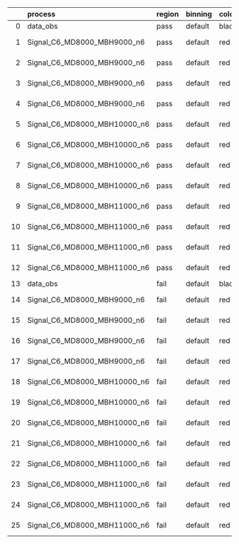 |    | process                      | region   | binning   | color   | process_type   |   scale | variation   | source_filename                                                       | source_histname    | alias                        | title     |   combine_idx |     lnN |   shapes | syst_type   | direction   | variation_alias   |
|---:|:-----------------------------|:---------|:----------|:--------|:---------------|--------:|:------------|:----------------------------------------------------------------------|:-------------------|:-----------------------------|:----------|--------------:|--------:|---------:|:------------|:------------|:------------------|
|  0 | data_obs                     | pass     | default   | black   | DATA           |       1 | nominal     | ./histograms_for_2DAlphabet_v18//BH_Data.root                         | hpass              | Data                         | Data      |           nan | nan     |      nan | nan         | nan         | nan               |
|  1 | Signal_C6_MD8000_MBH9000_n6  | pass     | default   | red     | SIGNAL         |       1 | lumi        | ./histograms_for_2DAlphabet_v18//BH_Signal_C6_MD8000_MBH9000_n6.root  | hpass              | Signal_C6_MD8000_MBH9000_n6  | BH signal |           nan |   1.016 |      nan | lnN         | nan         | nan               |
|  2 | Signal_C6_MD8000_MBH9000_n6  | pass     | default   | red     | SIGNAL         |       1 | SVM         | ./histograms_for_2DAlphabet_v18//BH_Signal_C6_MD8000_MBH9000_n6.root  | hpass_SVMsyst_up   | Signal_C6_MD8000_MBH9000_n6  | BH signal |           nan | nan     |        1 | shapes      | Up          | SVMsyst           |
|  3 | Signal_C6_MD8000_MBH9000_n6  | pass     | default   | red     | SIGNAL         |       1 | SVM         | ./histograms_for_2DAlphabet_v18//BH_Signal_C6_MD8000_MBH9000_n6.root  | hpass_SVMsyst_down | Signal_C6_MD8000_MBH9000_n6  | BH signal |           nan | nan     |        1 | shapes      | Down        | SVMsyst           |
|  4 | Signal_C6_MD8000_MBH9000_n6  | pass     | default   | red     | SIGNAL         |       1 | nominal     | ./histograms_for_2DAlphabet_v18//BH_Signal_C6_MD8000_MBH9000_n6.root  | hpass              | Signal_C6_MD8000_MBH9000_n6  | BH signal |           nan | nan     |      nan | nan         | nan         | nan               |
|  5 | Signal_C6_MD8000_MBH10000_n6 | pass     | default   | red     | SIGNAL         |       1 | lumi        | ./histograms_for_2DAlphabet_v18//BH_Signal_C6_MD8000_MBH10000_n6.root | hpass              | Signal_C6_MD8000_MBH10000_n6 | BH signal |           nan |   1.016 |      nan | lnN         | nan         | nan               |
|  6 | Signal_C6_MD8000_MBH10000_n6 | pass     | default   | red     | SIGNAL         |       1 | SVM         | ./histograms_for_2DAlphabet_v18//BH_Signal_C6_MD8000_MBH10000_n6.root | hpass_SVMsyst_up   | Signal_C6_MD8000_MBH10000_n6 | BH signal |           nan | nan     |        1 | shapes      | Up          | SVMsyst           |
|  7 | Signal_C6_MD8000_MBH10000_n6 | pass     | default   | red     | SIGNAL         |       1 | SVM         | ./histograms_for_2DAlphabet_v18//BH_Signal_C6_MD8000_MBH10000_n6.root | hpass_SVMsyst_down | Signal_C6_MD8000_MBH10000_n6 | BH signal |           nan | nan     |        1 | shapes      | Down        | SVMsyst           |
|  8 | Signal_C6_MD8000_MBH10000_n6 | pass     | default   | red     | SIGNAL         |       1 | nominal     | ./histograms_for_2DAlphabet_v18//BH_Signal_C6_MD8000_MBH10000_n6.root | hpass              | Signal_C6_MD8000_MBH10000_n6 | BH signal |           nan | nan     |      nan | nan         | nan         | nan               |
|  9 | Signal_C6_MD8000_MBH11000_n6 | pass     | default   | red     | SIGNAL         |       1 | lumi        | ./histograms_for_2DAlphabet_v18//BH_Signal_C6_MD8000_MBH11000_n6.root | hpass              | Signal_C6_MD8000_MBH11000_n6 | BH signal |           nan |   1.016 |      nan | lnN         | nan         | nan               |
| 10 | Signal_C6_MD8000_MBH11000_n6 | pass     | default   | red     | SIGNAL         |       1 | SVM         | ./histograms_for_2DAlphabet_v18//BH_Signal_C6_MD8000_MBH11000_n6.root | hpass_SVMsyst_up   | Signal_C6_MD8000_MBH11000_n6 | BH signal |           nan | nan     |        1 | shapes      | Up          | SVMsyst           |
| 11 | Signal_C6_MD8000_MBH11000_n6 | pass     | default   | red     | SIGNAL         |       1 | SVM         | ./histograms_for_2DAlphabet_v18//BH_Signal_C6_MD8000_MBH11000_n6.root | hpass_SVMsyst_down | Signal_C6_MD8000_MBH11000_n6 | BH signal |           nan | nan     |        1 | shapes      | Down        | SVMsyst           |
| 12 | Signal_C6_MD8000_MBH11000_n6 | pass     | default   | red     | SIGNAL         |       1 | nominal     | ./histograms_for_2DAlphabet_v18//BH_Signal_C6_MD8000_MBH11000_n6.root | hpass              | Signal_C6_MD8000_MBH11000_n6 | BH signal |           nan | nan     |      nan | nan         | nan         | nan               |
| 13 | data_obs                     | fail     | default   | black   | DATA           |       1 | nominal     | ./histograms_for_2DAlphabet_v18//BH_Data.root                         | hfail              | Data                         | Data      |           nan | nan     |      nan | nan         | nan         | nan               |
| 14 | Signal_C6_MD8000_MBH9000_n6  | fail     | default   | red     | SIGNAL         |       1 | lumi        | ./histograms_for_2DAlphabet_v18//BH_Signal_C6_MD8000_MBH9000_n6.root  | hfail              | Signal_C6_MD8000_MBH9000_n6  | BH signal |           nan |   1.016 |      nan | lnN         | nan         | nan               |
| 15 | Signal_C6_MD8000_MBH9000_n6  | fail     | default   | red     | SIGNAL         |       1 | SVM         | ./histograms_for_2DAlphabet_v18//BH_Signal_C6_MD8000_MBH9000_n6.root  | hfail_SVMsyst_up   | Signal_C6_MD8000_MBH9000_n6  | BH signal |           nan | nan     |        1 | shapes      | Up          | SVMsyst           |
| 16 | Signal_C6_MD8000_MBH9000_n6  | fail     | default   | red     | SIGNAL         |       1 | SVM         | ./histograms_for_2DAlphabet_v18//BH_Signal_C6_MD8000_MBH9000_n6.root  | hfail_SVMsyst_down | Signal_C6_MD8000_MBH9000_n6  | BH signal |           nan | nan     |        1 | shapes      | Down        | SVMsyst           |
| 17 | Signal_C6_MD8000_MBH9000_n6  | fail     | default   | red     | SIGNAL         |       1 | nominal     | ./histograms_for_2DAlphabet_v18//BH_Signal_C6_MD8000_MBH9000_n6.root  | hfail              | Signal_C6_MD8000_MBH9000_n6  | BH signal |           nan | nan     |      nan | nan         | nan         | nan               |
| 18 | Signal_C6_MD8000_MBH10000_n6 | fail     | default   | red     | SIGNAL         |       1 | lumi        | ./histograms_for_2DAlphabet_v18//BH_Signal_C6_MD8000_MBH10000_n6.root | hfail              | Signal_C6_MD8000_MBH10000_n6 | BH signal |           nan |   1.016 |      nan | lnN         | nan         | nan               |
| 19 | Signal_C6_MD8000_MBH10000_n6 | fail     | default   | red     | SIGNAL         |       1 | SVM         | ./histograms_for_2DAlphabet_v18//BH_Signal_C6_MD8000_MBH10000_n6.root | hfail_SVMsyst_up   | Signal_C6_MD8000_MBH10000_n6 | BH signal |           nan | nan     |        1 | shapes      | Up          | SVMsyst           |
| 20 | Signal_C6_MD8000_MBH10000_n6 | fail     | default   | red     | SIGNAL         |       1 | SVM         | ./histograms_for_2DAlphabet_v18//BH_Signal_C6_MD8000_MBH10000_n6.root | hfail_SVMsyst_down | Signal_C6_MD8000_MBH10000_n6 | BH signal |           nan | nan     |        1 | shapes      | Down        | SVMsyst           |
| 21 | Signal_C6_MD8000_MBH10000_n6 | fail     | default   | red     | SIGNAL         |       1 | nominal     | ./histograms_for_2DAlphabet_v18//BH_Signal_C6_MD8000_MBH10000_n6.root | hfail              | Signal_C6_MD8000_MBH10000_n6 | BH signal |           nan | nan     |      nan | nan         | nan         | nan               |
| 22 | Signal_C6_MD8000_MBH11000_n6 | fail     | default   | red     | SIGNAL         |       1 | lumi        | ./histograms_for_2DAlphabet_v18//BH_Signal_C6_MD8000_MBH11000_n6.root | hfail              | Signal_C6_MD8000_MBH11000_n6 | BH signal |           nan |   1.016 |      nan | lnN         | nan         | nan               |
| 23 | Signal_C6_MD8000_MBH11000_n6 | fail     | default   | red     | SIGNAL         |       1 | SVM         | ./histograms_for_2DAlphabet_v18//BH_Signal_C6_MD8000_MBH11000_n6.root | hfail_SVMsyst_up   | Signal_C6_MD8000_MBH11000_n6 | BH signal |           nan | nan     |        1 | shapes      | Up          | SVMsyst           |
| 24 | Signal_C6_MD8000_MBH11000_n6 | fail     | default   | red     | SIGNAL         |       1 | SVM         | ./histograms_for_2DAlphabet_v18//BH_Signal_C6_MD8000_MBH11000_n6.root | hfail_SVMsyst_down | Signal_C6_MD8000_MBH11000_n6 | BH signal |           nan | nan     |        1 | shapes      | Down        | SVMsyst           |
| 25 | Signal_C6_MD8000_MBH11000_n6 | fail     | default   | red     | SIGNAL         |       1 | nominal     | ./histograms_for_2DAlphabet_v18//BH_Signal_C6_MD8000_MBH11000_n6.root | hfail              | Signal_C6_MD8000_MBH11000_n6 | BH signal |           nan | nan     |      nan | nan         | nan         | nan               |